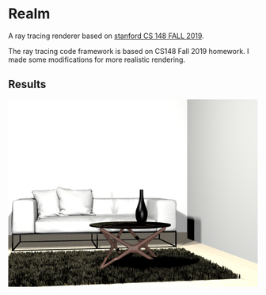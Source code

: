 # Realm
A ray tracing renderer based on [stanford CS 148 FALL 2019](http://web.stanford.edu/class/cs148/lectures.html).

The ray tracing code framework is based on CS148 Fall 2019 homework. I made some modifications for more realistic rendering. 



## Results
![Final Project result](https://github.com/12vv/Realm/blob/master/realm/Release/final-project.png)
